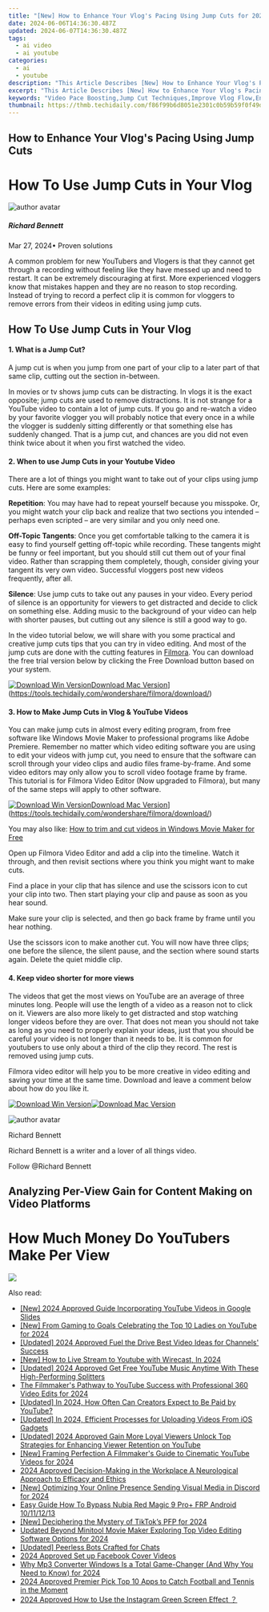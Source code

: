 ```yaml
---
title: "[New] How to Enhance Your Vlog's Pacing Using Jump Cuts for 2024"
date: 2024-06-06T14:36:30.487Z
updated: 2024-06-07T14:36:30.487Z
tags:
  - ai video
  - ai youtube
categories:
  - ai
  - youtube
description: "This Article Describes [New] How to Enhance Your Vlog's Pacing Using Jump Cuts for 2024"
excerpt: "This Article Describes [New] How to Enhance Your Vlog's Pacing Using Jump Cuts for 2024"
keywords: "Video Pace Boosting,Jump Cut Techniques,Improve Vlog Flow,Enhance Editing Speed,Faster Vlog Transitions,Quick Cut Impact,Streamlined Vlogging"
thumbnail: https://thmb.techidaily.com/f86f99b6d8051e2301c0b59b59f0f49d547931786fc3f8df51522ef8e8e5d47b.jpg
---
```


## How to Enhance Your Vlog's Pacing Using Jump Cuts

# How To Use Jump Cuts in Your Vlog

![author avatar](https://images.wondershare.com/filmora/article-images/richard-bennett.jpg)

##### Richard Bennett

 Mar 27, 2024• Proven solutions

A common problem for new YouTubers and Vlogers is that they cannot get through a recording without feeling like they have messed up and need to restart. It can be extremely discouraging at first. More experienced vloggers know that mistakes happen and they are no reason to stop recording. Instead of trying to record a perfect clip it is common for vloggers to remove errors from their videos in editing using jump cuts.

## How To Use Jump Cuts in Your Vlog

#### 1\. What is a Jump Cut?

A jump cut is when you jump from one part of your clip to a later part of that same clip, cutting out the section in-between.

In movies or tv shows jump cuts can be distracting. In vlogs it is the exact opposite; jump cuts are used to remove distractions. It is not strange for a YouTube video to contain a lot of jump cuts. If you go and re-watch a video by your favorite vlogger you will probably notice that every once in a while the vlogger is suddenly sitting differently or that something else has suddenly changed. That is a jump cut, and chances are you did not even think twice about it when you first watched the video.

#### 2\. When to use Jump Cuts in your Youtube Video

There are a lot of things you might want to take out of your clips using jump cuts. Here are some examples:

**Repetition**: You may have had to repeat yourself because you misspoke. Or, you might watch your clip back and realize that two sections you intended – perhaps even scripted – are very similar and you only need one.

**Off-Topic Tangents**: Once you get comfortable talking to the camera it is easy to find yourself getting off-topic while recording. These tangents might be funny or feel important, but you should still cut them out of your final video. Rather than scrapping them completely, though, consider giving your tangent its very own video. Successful vloggers post new videos frequently, after all.

**Silence**: Use jump cuts to take out any pauses in your video. Every period of silence is an opportunity for viewers to get distracted and decide to click on something else. Adding music to the background of your video can help with shorter pauses, but cutting out any silence is still a good way to go.

In the video tutorial below, we will share with you some practical and creative jump cuts tips that you can try in video editing. And most of the jump cuts are done with the cutting features in [Filmora](https://tools.techidaily.com/wondershare/filmora/download/). You can download the free trial version below by clicking the Free Download button based on your system.

[![Download Win Version](https://images.wondershare.com/filmora/guide/download-btn-win.jpg)](https://tools.techidaily.com/wondershare/filmora/download/)[Download Mac Version](https://images.wondershare.com/filmora/guide/download-btn-mac.jpg)](https://tools.techidaily.com/wondershare/filmora/download/)

#### 3\. How to Make Jump Cuts in Vlog & YouTube Videos

You can make jump cuts in almost every editing program, from free software like Windows Movie Maker to professional programs like Adobe Premiere. Remember no matter which video editing software you are using to edit your videos with jump cut, you need to ensure that the software can scroll through your video clips and audio files frame-by-frame. And some video editors may only allow you to scroll video footage frame by frame. This tutorial is for Filmora Video Editor (Now upgraded to Filmora), but many of the same steps will apply to other software.

[![Download Win Version](https://images.wondershare.com/filmora/guide/download-btn-win.jpg)](https://tools.techidaily.com/wondershare/filmora/download/)[Download Mac Version](https://images.wondershare.com/filmora/guide/download-btn-mac.jpg)](https://tools.techidaily.com/wondershare/filmora/download/)

You may also like: [How to trim and cut videos in Windows Movie Maker for Free](https://tools.techidaily.com/wondershare/filmora/download/)

Open up Filmora Video Editor and add a clip into the timeline. Watch it through, and then revisit sections where you think you might want to make cuts.

Find a place in your clip that has silence and use the scissors icon to cut your clip into two. Then start playing your clip and pause as soon as you hear sound.

Make sure your clip is selected, and then go back frame by frame until you hear nothing.

Use the scissors icon to make another cut. You will now have three clips; one before the silence, the silent pause, and the section where sound starts again. Delete the quiet middle clip.

#### 4\. Keep video shorter for more views

The videos that get the most views on YouTube are an average of three minutes long. People will use the length of a video as a reason not to click on it. Viewers are also more likely to get distracted and stop watching longer videos before they are over. That does not mean you should not take as long as you need to properly explain your ideas, just that you should be careful your video is not longer than it needs to be. It is common for youtubers to use only about a third of the clip they record. The rest is removed using jump cuts.

Filmora video editor will help you to be more creative in video editing and saving your time at the same time. Download and leave a comment below about how do you like it.

[![Download Win Version](https://images.wondershare.com/filmora/guide/download-btn-win.jpg)](https://tools.techidaily.com/wondershare/filmora/download/)[![Download Mac Version](https://images.wondershare.com/filmora/guide/download-btn-mac.jpg)](https://tools.techidaily.com/wondershare/filmora/download/)

![author avatar](https://images.wondershare.com/filmora/article-images/richard-bennett.jpg)

Richard Bennett

Richard Bennett is a writer and a lover of all things video.

Follow @Richard Bennett


<ins class="adsbygoogle"
     style="display:block"
     data-ad-format="autorelaxed"
     data-ad-client="ca-pub-7571918770474297"
     data-ad-slot="1223367746"></ins>

## Analyzing Per-View Gain for Content Making on Video Platforms

# How Much Money Do YouTubers Make Per View

![](https://images.wondershare.com/filmora/article-images/richard-bennett.jpg)

<span class="atpl-alsoreadstyle">Also read:</span>
<div><ul>
<li><a href="https://eaxpv-info.techidaily.com/new-2024-approved-guide-incorporating-youtube-videos-in-google-slides/"><u>[New] 2024 Approved  Guide  Incorporating YouTube Videos in Google Slides</u></a></li>
<li><a href="https://eaxpv-info.techidaily.com/new-from-gaming-to-goals-celebrating-the-top-10-ladies-on-youtube-for-2024/"><u>[New] From Gaming to Goals  Celebrating the Top 10 Ladies on YouTube for 2024</u></a></li>
<li><a href="https://eaxpv-info.techidaily.com/updated-2024-approved-fuel-the-drive-best-video-ideas-for-channels-success/"><u>[Updated] 2024 Approved  Fuel the Drive  Best Video Ideas for Channels' Success</u></a></li>
<li><a href="https://eaxpv-info.techidaily.com/new-how-to-live-stream-to-youtube-with-wirecast-in-2024/"><u>[New] How to Live Stream to Youtube with Wirecast, In 2024</u></a></li>
<li><a href="https://eaxpv-info.techidaily.com/updated-2024-approved-get-free-youtube-music-anytime-with-these-high-performing-splitters/"><u>[Updated] 2024 Approved  Get Free YouTube Music Anytime With These High-Performing Splitters</u></a></li>
<li><a href="https://eaxpv-info.techidaily.com/the-filmmakers-pathway-to-youtube-success-with-professional-360-video-edits-for-2024/"><u>The Filmmaker's Pathway to YouTube Success with Professional 360 Video Edits for 2024</u></a></li>
<li><a href="https://eaxpv-info.techidaily.com/updated-in-2024-how-often-can-creators-expect-to-be-paid-by-youtube/"><u>[Updated] In 2024, How Often Can Creators Expect to Be Paid by YouTube?</u></a></li>
<li><a href="https://eaxpv-info.techidaily.com/updated-in-2024-efficient-processes-for-uploading-videos-from-ios-gadgets/"><u>[Updated] In 2024, Efficient Processes for Uploading Videos From iOS Gadgets</u></a></li>
<li><a href="https://eaxpv-info.techidaily.com/updated-2024-approved-gain-more-loyal-viewers-unlock-top-strategies-for-enhancing-viewer-retention-on-youtube/"><u>[Updated] 2024 Approved  Gain More Loyal Viewers  Unlock Top Strategies for Enhancing Viewer Retention on YouTube</u></a></li>
<li><a href="https://eaxpv-info.techidaily.com/new-framing-perfection-a-filmmakers-guide-to-cinematic-youtube-videos-for-2024/"><u>[New] Framing Perfection  A Filmmaker's Guide to Cinematic YouTube Videos for 2024</u></a></li>
<li><a href="https://youtube-clips.techidaily.com/2024-approved-decision-making-in-the-workplace-a-neurological-approach-to-efficacy-and-ethics/"><u>2024 Approved  Decision-Making in the Workplace  A Neurological Approach to Efficacy and Ethics</u></a></li>
<li><a href="https://discord-videos.techidaily.com/new-optimizing-your-online-presence-sending-visual-media-in-discord-for-2024/"><u>[New] Optimizing Your Online Presence  Sending Visual Media in Discord for 2024</u></a></li>
<li><a href="https://bypass-frp.techidaily.com/easy-guide-how-to-bypass-nubia-red-magic-9-proplus-frp-android-10111213-by-drfone-android/"><u>Easy Guide How To Bypass Nubia Red Magic 9 Pro+ FRP Android 10/11/12/13</u></a></li>
<li><a href="https://tiktok-video-recordings.techidaily.com/new-deciphering-the-mystery-of-tiktoks-pfp-for-2024/"><u>[New] Deciphering the Mystery of TikTok’s PFP for 2024</u></a></li>
<li><a href="https://ai-video-tools.techidaily.com/updated-beyond-minitool-movie-maker-exploring-top-video-editing-software-options-for-2024/"><u>Updated Beyond Minitool Movie Maker Exploring Top Video Editing Software Options for 2024</u></a></li>
<li><a href="https://discord-videos.techidaily.com/updated-peerless-bots-crafted-for-chats/"><u>[Updated] Peerless Bots Crafted for Chats</u></a></li>
<li><a href="https://facebook-video-recording.techidaily.com/2024-approved-set-up-facebook-cover-videos/"><u>2024 Approved  Set up Facebook Cover Videos</u></a></li>
<li><a href="https://smart-video-editing.techidaily.com/why-mp3-converter-windows-is-a-total-game-changer-and-why-you-need-to-know-for-2024/"><u>Why Mp3 Converter Windows Is a Total Game-Changer (And Why You Need to Know) for 2024</u></a></li>
<li><a href="https://extra-approaches.techidaily.com/2024-approved-premier-pick-top-10-apps-to-catch-football-and-tennis-in-the-moment/"><u>2024 Approved  Premier Pick  Top 10 Apps to Catch Football and Tennis in the Moment</u></a></li>
<li><a href="https://instagram-video-recordings.techidaily.com/2024-approved-how-to-use-the-instagram-green-screen-effect/"><u>2024 Approved  How to Use the Instagram Green Screen Effect ？</u></a></li>
</ul></div>
